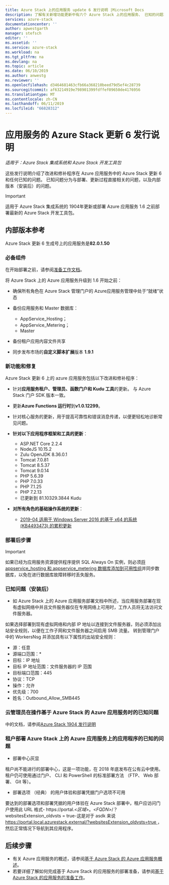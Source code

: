 ```yaml
---
title: Azure Stack 上的应用服务 update 6 发行说明 |Microsoft Docs
description: 了解有关新增功能更新中有六个 Azure Stack 上的应用服务、 已知的问题和下载更新的位置。
services: azure-stack
documentationcenter: ''
author: apwestgarth
manager: stefsch
editor: ''
ms.assetid: ''
ms.service: azure-stack
ms.workload: na
ms.tgt_pltfrm: na
ms.devlang: na
ms.topic: article
ms.date: 06/10/2019
ms.author: anwestg
ms.reviewer: ''
ms.openlocfilehash: d3464681463cfb66a368210beed79d5ef4c28739
ms.sourcegitcommit: af63214919e798901399fdffef09650de4176956
ms.translationtype: MT
ms.contentlocale: zh-CN
ms.lasthandoff: 06/11/2019
ms.locfileid: "66828312"
---
```

# <a name="app-service-on-azure-stack-update-6-release-notes"></a>应用服务的 Azure Stack 更新 6 发行说明

*适用于：Azure Stack 集成系统和 Azure Stack 开发工具包*

这些发行说明介绍了改进和修补程序在 Azure 应用服务中的 Azure Stack 更新 6 和任何已知的问题。 已知问题分为与部署、更新过程直接相关的问题，以及内部版本（安装后）的问题。

> [!IMPORTANT]
> 适用于 Azure Stack 集成系统的 1904年更新或部署 Azure 应用服务 1.6 之前部署最新的 Azure Stack 开发工具包。


## <a name="build-reference"></a>内部版本参考

Azure Stack 更新 6 生成号上的应用服务是**82.0.1.50**

### <a name="prerequisites"></a>必备组件

在开始部署之前，请参阅[准备工作文档](azure-stack-app-service-before-you-get-started.md)。

将 Azure Stack 上的 Azure 应用服务升级到 1.6 开始之前：

- 确保所有角色在 Azure Stack 管理门户的 Azure应用服务管理中处于“就绪”状态

- 备份应用服务和 Master 数据库：
  - AppService_Hosting；
  - AppService_Metering；
  - Master

- 备份租户应用内容文件共享

- 同步发布市场的**自定义脚本扩展**版本 **1.9.1**

### <a name="new-features-and-fixes"></a>新功能和修复

Azure Stack 更新 6 上的 azure 应用服务包括以下改进和修补程序：

- 针对**应用服务租户、管理员、函数门户和 Kudu 工具**的更新。 与 Azure Stack 门户 SDK 版本一致。

- 更新**Azure Functions 运行时**到**v1.0.12299**。

- 针对核心服务的更新，用于提高可靠性和错误消息传递，以便更轻松地诊断常见问题。

- **针对以下应用程序框架和工具的更新**：
  - ASP.NET Core 2.2.4
  - NodeJS 10.15.2
  - Zulu OpenJDK 8.36.0.1
  - Tomcat 7.0.81
  - Tomcat 8.5.37
  - Tomcat 9.0.14
  - PHP 5.6.39
  - PHP 7.0.33
  - PHP 7.1.25
  - PHP 7.2.13
  - 已更新到 81.10329.3844 Kudu

- **对所有角色的基础操作系统的更新**：
  - [2019-04 适用于 Windows Server 2016 的基于 x64 的系统 (KB4493473) 的累积更新](https://support.microsoft.com/help/4493473/windows-10-update-kb4493473)

### <a name="post-deployment-steps"></a>部署后步骤

> [!IMPORTANT]
> 如果已经为应用服务资源提供程序提供 SQL Always On 实例，则必须[将 appservice_hosting 和 appservice_metering 数据库添加到可用性组](https://docs.microsoft.com/sql/database-engine/availability-groups/windows/availability-group-add-a-database)并同步数据库，以免在进行数据库故障转移时丢失服务。

### <a name="known-issues-post-installation"></a>已知问题（安装后）

- 如 Azure Stack 上的 Azure 应用服务部署文档中所述，当应用服务部署在现有虚拟网络中并且文件服务器仅在专用网络上可用时，工作人员将无法访问文件服务器。

如果选择部署到现有虚拟网络和内部 IP 地址以连接到文件服务器，则必须添加出站安全规则，以便在工作子网和文件服务器之间启用 SMB 流量。 转到管理门户中的 WorkersNsg 并添加具有以下属性的出站安全规则：
 * 源：任意
 * 源端口范围：*
 * 目标：IP 地址
 * 目标 IP 地址范围：文件服务器的 IP 范围
 * 目标端口范围：445
 * 协议：TCP
 * 操作：允许
 * 优先级：700
 * 姓名：Outbound_Allow_SMB445

### <a name="known-issues-for-cloud-admins-operating-azure-app-service-on-azure-stack"></a>云管理员在操作基于 Azure Stack 的 Azure 应用服务时的已知问题

中的文档，请参阅[Azure Stack 1904 发行说明](azure-stack-release-notes-1904.md)

### <a name="known-issues-for-tenants-deploying-applications-on-azure-app-service-on-azure-stack"></a>租户部署 Azure Stack 上的 Azure 应用服务上的应用程序的已知的问题

- 部署中心灰显

租户尚不能进行的部署中心，这是一项功能，在 2018 年底发布在公有云中使用。  租户仍可使用通过门户、 CLI 和 PowerShell 的标准部署方法 （FTP、 Web 部署、 Git 等）。

- 部署选项 （经典） 的用户体验和部署凭据门户选项不可用

要达到的部署选项和部署凭据的用户体验在 Azure Stack 部署中，租户应访问门户使用此 URL 格式- https://portal.&lt;*区域*&gt;。&lt;*FQDN*&gt;/？ websitesExtension_oldvsts = true-这是对于 asdk 来说[ https://portal.local.azurestack.external/?websitesExtension_oldvsts=true ](https://portal.local.azurestack.external/?websitesExtension_oldvsts=true) ，然后正常情况下导航到其应用程序。

## <a name="next-steps"></a>后续步骤

- 有关 Azure 应用服务的概述，请参阅[基于 Azure Stack 的 Azure 应用服务概述](azure-stack-app-service-overview.md)。
- 若要详细了解如何完成基于 Azure Stack 的应用服务的部署准备，请参阅[基于 Azure Stack 的应用服务的准备工作](azure-stack-app-service-before-you-get-started.md)。
